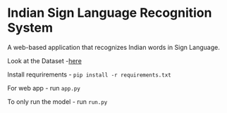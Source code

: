 # Indian Sign Language Recognition System 
A web-based application that recognizes Indian words in Sign Language. 

Look at the Dataset -[here](https://app.roboflow.com/signlangrecogyolov5v1/sign-lang-recog-merged/2)

Install requrirements - 
`pip install -r requirements.txt`

For web app - run `app.py`

To only run the model - run `run.py`